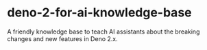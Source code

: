 # deno-2-for-ai-knowledge-base
A friendly knowledge base to teach AI assistants about the breaking changes and new features in Deno 2.x.
